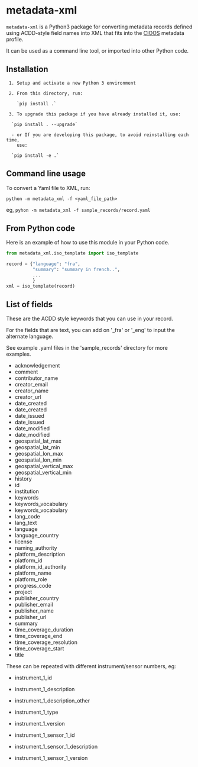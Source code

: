 # metadata-xml

`metadata-xml` is a Python3 package for converting metadata records defined using
ACDD-style field names into XML that fits into the [CIOOS](https://www.cioos.ca)
metadata profile.

It can be used as a command line tool, or imported into other Python code.

## Installation

     1. Setup and activate a new Python 3 environment

     2. From this directory, run:

        `pip install .`

     3. To upgrade this package if you have already installed it, use:

      `pip install . --upgrade`

      - or If you are developing this package, to avoid reinstalling each time,
        use:

      `pip install -e .`

## Command line usage

To convert a Yaml file to XML, run:

`python -m metadata_xml -f <yaml_file_path>`

eg, `pyhon -m metadata_xml -f sample_records/record.yaml`

## From Python code

Here is an example of how to use this module in your Python code.

```python
from metadata_xml.iso_template import iso_template

record = {"language": "fra",
          "summary": "summary in french..",
          ...
          }
xml = iso_template(record)
```

## List of fields

These are the ACDD style keywords that you can use in your record.

For the fields that are text, you can add on '\_fra' or '\_eng' to input the alternate language.

See example .yaml files in the 'sample_records' directory for more examples.

- acknowledgement
- comment
- contributor_name
- creator_email
- creator_name
- creator_url
- date_created
- date_created
- date_issued
- date_issued
- date_modified
- date_modified
- geospatial_lat_max
- geospatial_lat_min
- geospatial_lon_max
- geospatial_lon_min
- geospatial_vertical_max
- geospatial_vertical_min
- history
- id
- institution
- keywords
- keywords_vocabulary
- keywords_vocabulary
- lang_code
- lang_text
- language
- language_country
- license
- naming_authority
- platform_description
- platform_id
- platform_id_authority
- platform_name
- platform_role
- progress_code
- project
- publisher_country
- publisher_email
- publisher_name
- publisher_url
- summary
- time_coverage_duration
- time_coverage_end
- time_coverage_resolution
- time_coverage_start
- title

These can be repeated with different instrument/sensor numbers, eg:

- instrument_1_id
- instrument_1_description
- instrument_1_description_other
- instrument_1_type
- instrument_1_version

- instrument_1_sensor_1_id
- instrument_1_sensor_1_description
- instrument_1_sensor_1_version
